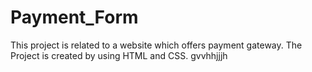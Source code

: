 # Payment_Form
This project is related to a website which offers payment gateway. 
The Project is created by using HTML and CSS.
gvvhhjjjh
